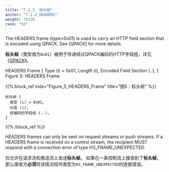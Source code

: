 ```yaml
---
title: "7.2.2. 标头帧"
anchor: "7.2.2_HEADERS"
weight: 70220
rank: "h3"
---
```


The HEADERS frame (type=0x01) is used to carry an HTTP field section that is encoded using QPACK. See [QPACK] for more details.

**标头帧**（类型值为`0x01`）被用于传递经过QPACK编码的HTTP字段组，详见《[QPACK]()》。

HEADERS Frame {
Type (i) = 0x01,
Length (i),
Encoded Field Section (..),
}
Figure 5: HEADERS Frame

{{% block_ref
indx="Figure_5_HEADERS_Frame"
title="图5：标头帧" %}}

```
标头帧 {
  类型 (i) = 0x01,
  长度 (i),
  经编码的字段组 (..),
}
```

{{% /block_ref %}}

HEADERS frames can only be sent on request streams or push streams. If a HEADERS frame is received on a control stream, the recipient MUST respond with a connection error of type H3_FRAME_UNEXPECTED.

仅允许在请求流和推送流上发送**标头帧**。
如果在一条控制流上接收到了**标头帧**，那么接收方**必须**将该情况视作类型为`H3_FRAME_UNEXPECTED`的连接错误。
